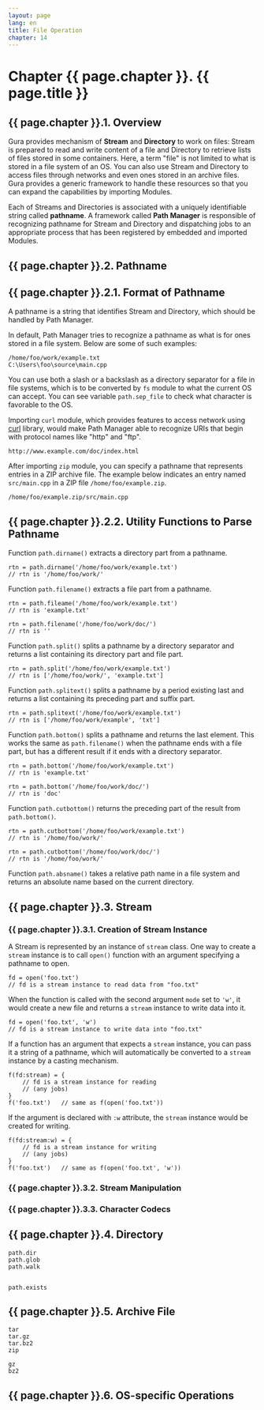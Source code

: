```yaml
---
layout: page
lang: en
title: File Operation
chapter: 14
---
```


# Chapter {{ page.chapter }}. {{ page.title }}

## {{ page.chapter }}.1. Overview

Gura provides mechanism of **Stream** and **Directory** to work on files:
Stream is prepared to read and write content of a file
and Directory to retrieve lists of files stored in some containers.
Here, a term "file" is not limited to what is stored in a file system of an OS.
You can also use Stream and Directory to access files through networks
and even ones stored in an archive files.
Gura provides a generic framework to handle these resources
so that you can expand the capabilities by importing Modules.

Each of Streams and Directories is associated with a uniquely identifiable string called **pathname**.
A framework called **Path Manager** is responsible of recognizing pathname for Stream and Directory
and dispatching jobs to an appropriate process
that has been registered by embedded and imported Modules.


## {{ page.chapter }}.2. Pathname

## {{ page.chapter }}.2.1. Format of Pathname

A pathname is a string that identifies Stream and Directory, which should be handled by Path Manager.

In default, Path Manager tries to recognize a pathname as what is for ones stored in a file system.
Below are some of such examples:

    /home/foo/work/example.txt
    C:\Users\foo\source\main.cpp

You can use both a slash or a backslash as a directory separator for a file in file systems,
which is to be converted by `fs` module to what the current OS can accept.
You can see variable `path.sep_file` to check what character is favorable to the OS.

Importing `curl` module, which provides features to access network using [curl](http://curl.haxx.se/) library,
would make Path Manager able to recognize URIs that begin with protocol names like "http" and "ftp".

    http://www.example.com/doc/index.html

After importing `zip` module, you can specify a pathname that represents entries in a ZIP archive file.
The example below indicates an entry named `src/main.cpp` in a ZIP file `/home/foo/example.zip`.

    /home/foo/example.zip/src/main.cpp


## {{ page.chapter }}.2.2. Utility Functions to Parse Pathname

Function `path.dirname()` extracts a directory part from a pathname.

    rtn = path.dirname('/home/foo/work/example.txt')
    // rtn is '/home/foo/work/'

Function `path.filename()` extracts a file part from a pathname.

    rtn = path.fileame('/home/foo/work/example.txt')
    // rtn is 'example.txt'

    rtn = path.filename('/home/foo/work/doc/')
    // rtn is ''

Function `path.split()` splits a pathname by a directory separator
and returns a list containing its directory part and file part.

    rtn = path.split('/home/foo/work/example.txt')
    // rtn is ['/home/foo/work/', 'example.txt']

Function `path.splitext()` splits a pathname by a period existing last
and returns a list containing its preceding part and suffix part.

    rtn = path.splitext('/home/foo/work/example.txt')
    // rtn is ['/home/foo/work/example', 'txt']

Function `path.bottom()` splits a pathname and returns the last element.
This works the same as `path.filename()` when the pathname ends with a file part,
but has a different result if it ends with a directory separator.

    rtn = path.bottom('/home/foo/work/example.txt')
    // rtn is 'example.txt'
   
    rtn = path.bottom('/home/foo/work/doc/')
    // rtn is 'doc'

Function `path.cutbottom()` returns the preceding part of the result from `path.bottom()`.

    rtn = path.cutbottom('/home/foo/work/example.txt')
    // rtn is '/home/foo/work/'
   
    rtn = path.cutbottom('/home/foo/work/doc/')
    // rtn is '/home/foo/work/'

Function `path.absname()` takes a relative path name in a file system
and returns an absolute name based on the current directory.


## {{ page.chapter }}.3. Stream

### {{ page.chapter }}.3.1. Creation of Stream Instance

A Stream is represented by an instance of `stream` class.
One way to create a `stream` instance is to call `open()` function
with an argument specifying a pathname to open.

    fd = open('foo.txt')
    // fd is a stream instance to read data from "foo.txt"

When the function is called with the second argument `mode` set to `'w'`,
it would create a new file and returns a `stream` instance to write data into it.

    fd = open('foo.txt', 'w')
    // fd is a stream instance to write data into "foo.txt"

If a function has an argument that expects a `stream` instance,
you can pass it a string of a pathname,
which will automatically be converted to a `stream` instance by a casting mechanism.

    f(fd:stream) = {
        // fd is a stream instance for reading
        // (any jobs)
    }
    f('foo.txt')   // same as f(open('foo.txt'))

If the argument is declared with `:w` attribute,
the `stream` instance would be created for writing.

    f(fd:stream:w) = {
        // fd is a stream instance for writing
        // (any jobs)
    }
    f('foo.txt')   // same as f(open('foo.txt', 'w'))


### {{ page.chapter }}.3.2. Stream Manipulation

### {{ page.chapter }}.3.3. Character Codecs




## {{ page.chapter }}.4. Directory

    path.dir
    path.glob
    path.walk


    path.exists

## {{ page.chapter }}.5. Archive File

    tar
    tar.gz
    tar.bz2
    zip

    gz
    bz2

## {{ page.chapter }}.6. OS-specific Operations

